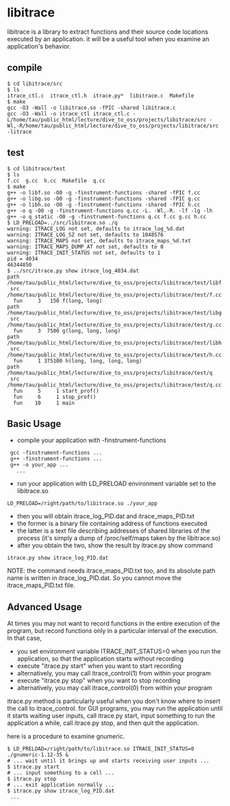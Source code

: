 
libitrace
================

libitrace is a library to extract functions and their source code locations executed by an application.  it will be a useful tool when you examine an application's behavior.

compile
----------------
```
$ cd libitrace/src
$ ls
itrace_ctl.c  itrace_ctl.h  itrace.py*	libitrace.c  Makefile
$ make
gcc -O3 -Wall -o libitrace.so -fPIC -shared libitrace.c
gcc -O3 -Wall -o itrace_ctl itrace_ctl.c -L/home/tau/public_html/lecture/dive_to_oss/projects/libitrace/src -Wl,-R/home/tau/public_html/lecture/dive_to_oss/projects/libitrace/src -litrace
```

test
----------------
```
$ cd libitrace/test
$ ls
f.cc  g.cc  h.cc  Makefile  q.cc
$ make
g++ -o libf.so -O0 -g -finstrument-functions -shared -fPIC f.cc
g++ -o libg.so -O0 -g -finstrument-functions -shared -fPIC g.cc
g++ -o libh.so -O0 -g -finstrument-functions -shared -fPIC h.cc
g++ -o q -O0 -g -finstrument-functions q.cc -L. -Wl,-R. -lf -lg -lh
g++ -o q_static -O0 -g -finstrument-functions q.cc f.cc g.cc h.cc
$ LD_PRELOAD=../src/libitrace.so ./q
warning: ITRACE_LOG not set, defaults to itrace_log_%d.dat
warning: ITRACE_LOG_SZ not set, defaults to 1048576
warning: ITRACE_MAPS not set, defaults to itrace_maps_%d.txt
warning: ITRACE_MAPS_DUMP_AT not set, defaults to 0
warning: ITRACE_INIT_STATUS not set, defaults to 1
pid = 4034
46344850
$ ../src/itrace.py show itrace_log_4034.dat 
path /home/tau/public_html/lecture/dive_to_oss/projects/libitrace/test/libf.so
 src /home/tau/public_html/lecture/dive_to_oss/projects/libitrace/test/f.cc
  fun     3   150 f(long, long)
path /home/tau/public_html/lecture/dive_to_oss/projects/libitrace/test/libg.so
 src /home/tau/public_html/lecture/dive_to_oss/projects/libitrace/test/g.cc
  fun     3  7500 g(long, long, long)
path /home/tau/public_html/lecture/dive_to_oss/projects/libitrace/test/libh.so
 src /home/tau/public_html/lecture/dive_to_oss/projects/libitrace/test/h.cc
  fun     1 375100 h(long, long, long, long)
path /home/tau/public_html/lecture/dive_to_oss/projects/libitrace/test/q
 src /home/tau/public_html/lecture/dive_to_oss/projects/libitrace/test/q.cc
  fun     5     1 start_prof()
  fun     6     1 stop_prof()
  fun    10     1 main
```

Basic Usage
----------------

 * compile your application with -finstrument-functions
```
 gcc -finstrument-functions ...
 g++ -finstrument-functions ...
 g++ -o your_app ...
   ...
```
 * run your application with LD_PRELOAD environment variable set to the libitrace.so 
```
LD_PRELOAD=/right/path/to/libitrace.so ./your_app
```
 * then you will obtain itrace_log_PID.dat and itrace_maps_PID.txt
  * the former is a binary file containing address of functions executed
  * the latter is a text file describing addresses of shared libraries of the process (it's simply a dump of /proc/self/maps taken by the libitrace.so)
 * after you obtain the two, show the result by itrace.py show command
```
itrace.py show itrace_log_PID.dat
```
NOTE: the command needs itrace_maps_PID.txt too, and its absolute path name is written in itrace_log_PID.dat. So you cannot move the itrace_maps_PID.txt file.

Advanced Usage
----------------

At times you may not want to record functions in the entire execution of the program, but record functions only in a particular interval of the execution.  In that case,

 * you set environment variable ITRACE_INIT_STATUS=0 when you run the application, so that the application starts without recording
 * execute "itrace.py start" when you want to start recording
  * alternatively, you may call itrace_control(1) from within your program
 * execute "itrace.py stop" when you want to stop recording 
  * alternatively, you may call itrace_control(0) from within your program
 
itrace.py method is particularly useful when you don't know where to insert the call to itrace_control. for GUI programs, you may run the application until it starts waiting user inputs, call itrace.py start, input something to run the application a while, call itrace.py stop, and then quit the application.

here is a procedure to examine gnumeric.

```
$ LD_PRELOAD=/right/path/to/libitrace.so ITRACE_INIT_STATUS=0 ./gnumeric-1.12-35 &
# ... wait until it brings up and starts receiving user inputs ...
$ itrace.py start
# ... input something to a cell ...
$ itrace.py stop
# ... exit application normally ...
$ itrace.py show itrace_log_PID.dat
 ...
```
  